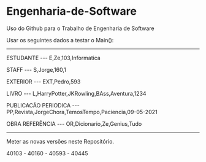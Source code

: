 # Engenharia-de-Software
Uso do Github para o Trabalho de Engenharia de Software

Usar os seguintes dados a testar o Main():

-----------------------------------------------

ESTUDANTE --- E,Ze,103,Informatica

STAFF --- S,Jorge,160,1

EXTERIOR --- EXT,Pedro,593

LIVRO --- L,HarryPotter,JKRowling,BAss,Aventura,1234

PUBLICACÃO PERIODICA --- PP,Revista,JorgeChora,TemosTempo,Paciencia,09-05-2021

OBRA REFERÊNCIA --- OR,Dicionario,Ze,Genius,Tudo

-----------------------------------------------


Meter as novas versões neste Repositório. 



40103 - 40160 - 40593 - 40445
